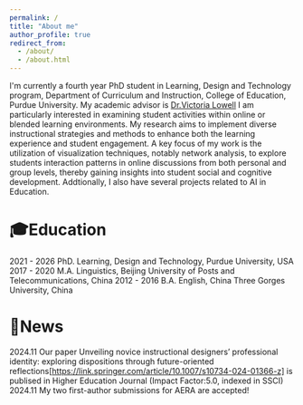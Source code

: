 ```yaml
---
permalink: /
title: "About me"
author_profile: true
redirect_from: 
  - /about/
  - /about.html
---
```


I'm currently a fourth year PhD student in Learning, Design and Technology program, Department of Curriculum and Instruction, College of Education, Purdue University. My academic advisor is [Dr.Victoria Lowell](https://education.purdue.edu/faculty-profiles/name/victoria-lowell/) I am particularly interested in examining student activities within online or blended learning environments. My research aims to implement diverse instructional strategies and methods to enhance both the learning experience and student engagement. A key focus of my work is the utilization of visualization techniques, notably network analysis, to explore students interaction patterns in online discussions from both personal and group levels, thereby gaining insights into student social and cognitive development. Addtionally, I also have several projects related to AI in Education.


🎓Education
======
2021 - 2026 PhD. Learning, Design and Technology, Purdue University, USA
2017 - 2020 M.A. Linguistics, Beijing University of Posts and Telecommunications, China
2012 - 2016 B.A. English, China Three Gorges University, China

🎉News
======
2024.11 Our paper Unveiling novice instructional designers’ professional identity: exploring dispositions through future-oriented reflections[https://link.springer.com/article/10.1007/s10734-024-01366-z] is publised in Higher Education Journal (Impact Factor:5.0, indexed in SSCI)
2024.11 My two first-author submissions for AERA are accepted!


